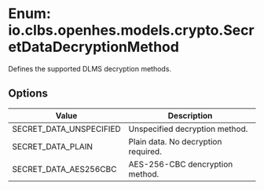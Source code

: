 # Enum: io.clbs.openhes.models.crypto.SecretDataDecryptionMethod

Defines the supported DLMS decryption methods.

## Options

| Value | Description |
| --- | --- |
| SECRET_DATA_UNSPECIFIED | Unspecified decryption method. |
| SECRET_DATA_PLAIN | Plain data. No decryption required. |
| SECRET_DATA_AES256CBC | AES-256-CBC dencryption method. |
